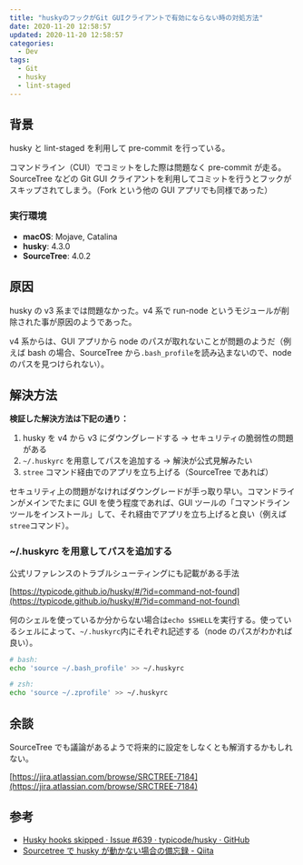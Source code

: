 ```yaml
---
title: "huskyのフックがGit GUIクライアントで有効にならない時の対処方法"
date: 2020-11-20 12:58:57
updated: 2020-11-20 12:58:57
categories:
  - Dev
tags:
  - Git
  - husky
  - lint-staged
---
```


## 背景

husky と lint-staged を利用して pre-commit を行っている。

コマンドライン（CUI）でコミットをした際は問題なく pre-commit が走る。SourceTree などの Git GUI クライアントを利用してコミットを行うとフックがスキップされてしまう。（Fork という他の GUI アプリでも同様であった）

### 実行環境

- **macOS**: Mojave, Catalina
- **husky**: 4.3.0
- **SourceTree**: 4.0.2

## 原因

husky の v3 系までは問題なかった。v4 系で run-node というモジュールが削除された事が原因のようであった。

v4 系からは、GUI アプリから node のパスが取れないことが問題のようだ（例えば bash の場合、SourceTree から`.bash_profile`を読み込まないので、node のパスを見つけられない）。

## 解決方法

**検証した解決方法は下記の通り：**

1. husky を v4 から v3 にダウングレードする
   → セキュリティの脆弱性の問題がある
2. `~/.huskyrc` を用意してパスを追加する
   → 解決が公式見解みたい
3. `stree` コマンド経由でのアプリを立ち上げる（SourceTree であれば）

セキュリティ上の問題がなければダウングレードが手っ取り早い。コマンドラインがメインでたまに GUI を使う程度であれば、GUI ツールの「コマンドラインツールをインストール」して、それ経由でアプリを立ち上げると良い（例えば`stree`コマンド）。

### ~/.huskyrc を用意してパスを追加する

公式リファレンスのトラブルシューティングにも記載がある手法

[https://typicode.github.io/husky/#/?id=command-not-found](https://typicode.github.io/husky/#/?id=command-not-found)

何のシェルを使っているか分からない場合は`echo $SHELL`を実行する。使っているシェルによって、`~/.huskyrc`内にそれぞれ記述する（node のパスがわかれば良い）。

```bash
# bash:
echo 'source ~/.bash_profile' >> ~/.huskyrc
```

```zsh
# zsh:
echo 'source ~/.zprofile' >> ~/.huskyrc
```

## 余談

SourceTree でも議論があるようで将来的に設定をしなくとも解消するかもしれない。

[https://jira.atlassian.com/browse/SRCTREE-7184](https://jira.atlassian.com/browse/SRCTREE-7184)

## 参考

- [Husky hooks skipped · Issue #639 · typicode/husky · GitHub](https://github.com/typicode/husky/issues/639)
- [Sourcetree で husky が動かない場合の備忘録 - Qiita](https://qiita.com/u4da3/items/7d2340d4f364c7f1d6e3)
